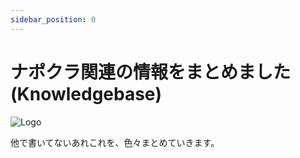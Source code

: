 ```yaml
---
sidebar_position: 0
---
```


# ナポクラ関連の情報をまとめました (Knowledgebase)

![Logo](/img/ogp/logo-ogp.png)

他で書いてないあれこれを、色々まとめていきます。
